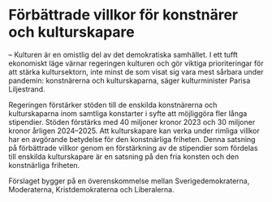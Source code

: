 # Förbättrade villkor för konstnärer och kulturskapare

– Kulturen är en omistlig del av det demokratiska samhället. I ett tufft ekonomiskt läge värnar regeringen kulturen och gör viktiga prioriteringar för att stärka kultursektorn, inte minst de som visat sig vara mest sårbara under pandemin: konstnärerna och kulturskaparna, säger kulturminister Parisa Liljestrand.

Regeringen förstärker stöden till de enskilda konstnärerna och kulturskaparna inom samtliga konstarter i syfte att möjliggöra fler långa stipendier. Stöden förstärks med 40 miljoner kronor 2023 och 30 miljoner kronor årligen 2024–2025. Att kulturskapare kan verka under rimliga villkor har en avgörande betydelse för den konstnärliga friheten. Denna satsning på förbättrade villkor genom en förstärkning av de stipendier som fördelas till enskilda kulturskapare är en satsning på den fria konsten och den konstnärliga friheten.

Förslaget bygger på en överenskommelse mellan Sverigedemokraterna, Moderaterna, Kristdemokraterna och Liberalerna.
